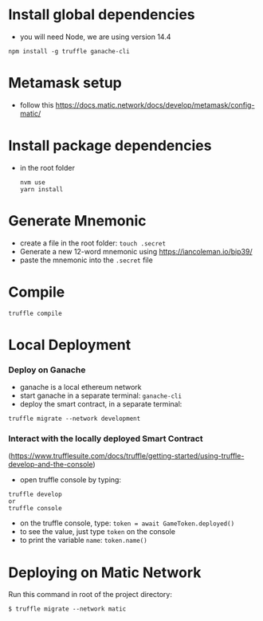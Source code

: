 # Install global dependencies
- you will need Node, we are using version 14.4
```
npm install -g truffle ganache-cli
```

# Metamask setup
- follow this https://docs.matic.network/docs/develop/metamask/config-matic/


# Install package dependencies
- in the root folder
  ```
  nvm use
  yarn install
  ```

# Generate Mnemonic
- create a file in the root folder: `touch .secret`
- Generate a new 12-word mnemonic using https://iancoleman.io/bip39/
- paste the mnemonic into the `.secret` file
  
# Compile
```
truffle compile
```

# Local Deployment

  ### Deploy on Ganache 
  - ganache is a local ethereum network
  - start ganache in a separate terminal: `ganache-cli`
  - deploy the smart contract, in a separate terminal:
  ```
  truffle migrate --network development
  ```

  ### Interact with the locally deployed Smart Contract
  (https://www.trufflesuite.com/docs/truffle/getting-started/using-truffle-develop-and-the-console)
  - open truffle console by typing:
  
  ```
  truffle develop
  or 
  truffle console
  ```

  - on the truffle console, type: `token = await GameToken.deployed()`
  - to see the value, just type `token` on the console
  - to print the variable `name`: `token.name()`



# Deploying on Matic Network
Run this command in root of the project directory:
```
$ truffle migrate --network matic
```

